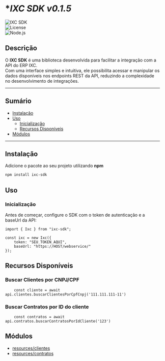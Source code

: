 # **IXC SDK v0.1.5*

![IXC SDK](https://img.shields.io/badge/IXC--SDK-v1.0.0-blue.svg)  
![License](https://img.shields.io/badge/license-MIT-green.svg)  
![Node.js](https://img.shields.io/badge/node-%3E%3D14.0.0-brightgreen.svg)

## **Descrição**
O **IXC SDK** é uma biblioteca desenvolvida para facilitar a integração com a API do ERP IXC.  
Com uma interface simples e intuitiva, ele possibilita acessar e manipular os dados disponíveis nos endpoints REST da API, reduzindo a complexidade no desenvolvimento de integrações.

---

## **Sumário**

- [Instalação](#instalação)
- [Uso](#uso)
  - [Inicialização](#inicialização)
  - [Recursos Disponíveis](#recursos-disponíveis)
- [Módulos](#modulos)

---

## **Instalação**

Adicione o pacote ao seu projeto utilizando **npm**

```bash
npm install ixc-sdk
```

## **Uso**
### **Inicialização**

Antes de começar, configure o SDK com o token de autenticação e a baseUrl da API:
```TS
import { Ixc } from "ixc-sdk";

const ixc = new Ixc({
    token: "SEU_TOKEN_AQUI",
    baseUrl: "https://HOST/webservice/"
});
```

## **Recursos Disponíveis**

### Buscar Clientes por CNPJ/CPF

```TS
    const cliente = await api.clientes.buscarClientesPorCpfCnpj('111.111.111-11')
 ```

### Buscar Contratos por ID do cliente

```TS
    const contratos = await api.contratos.buscarContratosPorIdCliente('123')
 ```

## **Módulos**
- [resources/clientes](docs/resources/clientes/README.md)
- [resources/contratos](docs/resources/contratos/README.md)

